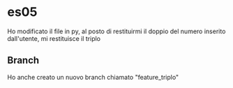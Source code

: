 # es05

Ho modificato il file in py, al posto di restituirmi il doppio del numero
inserito dall'utente, mi restituisce il triplo

## Branch
Ho anche creato un nuovo branch chiamato "feature_triplo"
